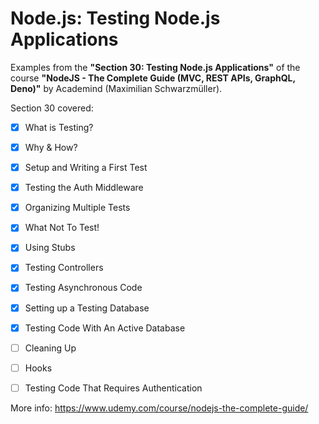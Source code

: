 # Node.js: Testing Node.js Applications

Examples from the **"Section 30: Testing Node.js Applications"** of the course **"NodeJS - The Complete Guide (MVC, REST APIs, GraphQL, Deno)"** by Academind (Maximilian Schwarzmüller).

Section 30 covered:

- [x] What is Testing?
- [x] Why & How?
- [x] Setup and Writing a First Test
- [x] Testing the Auth Middleware
- [x] Organizing Multiple Tests
- [x] What Not To Test!
- [x] Using Stubs
- [x] Testing Controllers
- [x] Testing Asynchronous Code
- [x] Setting up a Testing Database
- [x] Testing Code With An Active Database
- [ ] Cleaning Up
- [ ] Hooks
- [ ] Testing Code That Requires Authentication


More info: https://www.udemy.com/course/nodejs-the-complete-guide/